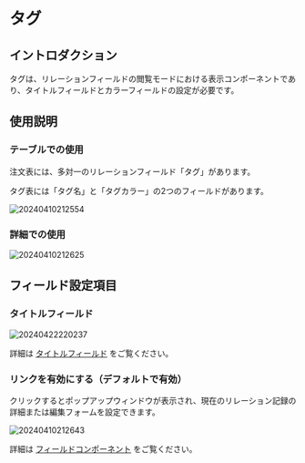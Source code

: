 # タグ

## イントロダクション

タグは、リレーションフィールドの閲覧モードにおける表示コンポーネントであり、タイトルフィールドとカラーフィールドの設定が必要です。

## 使用説明

### テーブルでの使用

注文表には、多対一のリレーションフィールド「タグ」があります。

タグ表には「タグ名」と「タグカラー」の2つのフィールドがあります。

![20240410212554](https://static-docs.nocobase.com/20240410212554.png)

### 詳細での使用

![20240410212625](https://static-docs.nocobase.com/20240410212625.png)

## フィールド設定項目

### タイトルフィールド

![20240422220237](https://static-docs.nocobase.com/20240422220237.png)

詳細は [タイトルフィールド](/handbook/ui/fields/field-settings/title-field) をご覧ください。

### リンクを有効にする（デフォルトで有効）

クリックするとポップアップウィンドウが表示され、現在のリレーション記録の詳細または編集フォームを設定できます。

![20240410212643](https://static-docs.nocobase.com/20240410212643.png)

詳細は [フィールドコンポーネント](/handbook/ui/fields/association-field) をご覧ください。

